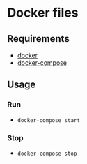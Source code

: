 # Docker files

## Requirements

- <a href="https://docs.docker.com/engine/installation/" target="_blank">docker</a>
- <a href="https://docs.docker.com/compose/install/" target="_blank">docker-compose</a>

## Usage

### Run

- `docker-compose start`

### Stop

- `docker-compose stop`
